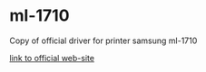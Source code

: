 # ml-1710
Copy of official driver for printer samsung ml-1710

[link to official web-site](https://samsung-drivers.net/samsung-ml-1710-driver/)
